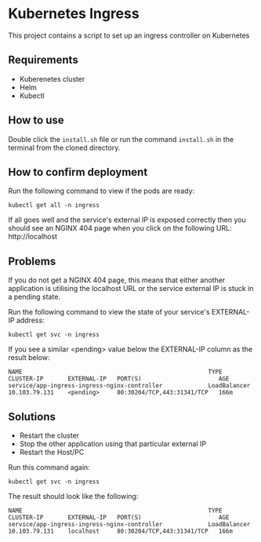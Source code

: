 # Kubernetes Ingress

This project contains a script to set up an ingress controller on Kubernetes

## Requirements

- Kuberenetes cluster
- Helm
- Kubectl

## How to use

Double click the ```install.sh``` file or run the command ```install.sh``` in the terminal from the cloned directory.

## How to confirm deployment

Run the following command to view if the pods are ready:

```kubectl get all -n ingress```

If all goes well and the service's external IP is exposed correctly then you should see an NGINX 404 page when you click on the following URL: http://localhost

## Problems

If you do not get a NGINX 404 page, this means that either another application is utilising the localhost URL or the service external IP is stuck in a pending state.

Run the following command to view the state of your service's EXTERNAL-IP address:

```kubectl get svc -n ingress```

If you see a similar \<pending\> value below the EXTERNAL-IP column as the result below:

```
NAME                                                     TYPE           CLUSTER-IP       EXTERNAL-IP   PORT(S)                      AGE
service/app-ingress-ingress-nginx-controller             LoadBalancer   10.103.79.131    <pending>     80:30204/TCP,443:31341/TCP   166m
```

## Solutions

- Restart the cluster
- Stop the other application using that particular external IP
- Restart the Host/PC

Run this command again:

```kubectl get svc -n ingress```

The result should look like the following:

```
NAME                                                     TYPE           CLUSTER-IP       EXTERNAL-IP   PORT(S)                      AGE
service/app-ingress-ingress-nginx-controller             LoadBalancer   10.103.79.131    localhost     80:30204/TCP,443:31341/TCP   166m
```